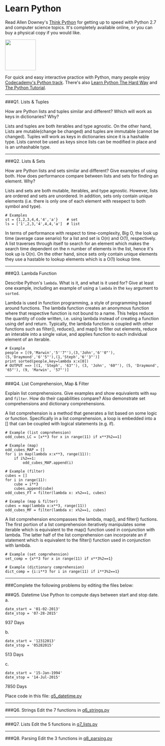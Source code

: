 # Learn Python

Read Allen Downey's [Think Python](http://www.greenteapress.com/thinkpython/) for getting up to speed with Python 2.7 and computer science topics. It's completely available online, or you can buy a physical copy if you would like.

<a href="http://www.greenteapress.com/thinkpython/"><img src="img/think_python.png" style="width: 100px;" target="_blank"></a>

For quick and easy interactive practice with Python, many people enjoy [Codecademy's Python track](http://www.codecademy.com/en/tracks/python). There's also [Learn Python The Hard Way](http://learnpythonthehardway.org/book/) and [The Python Tutorial](https://docs.python.org/2/tutorial/).

---

###Q1. Lists &amp; Tuples

How are Python lists and tuples similar and different? Which will work as keys in dictionaries? Why?

Lists and tuples are both iterables and type agnostic. On the other hand, Lists are mutable(change be changed) and tuples are immutable (cannot be changed). Tuples will work as keys in dictionaries since it is a hashable type. Lists cannot be used as keys since lists can be modified in place and is an unhashable type.

---

###Q2. Lists &amp; Sets

How are Python lists and sets similar and different? Give examples of using both. How does performance compare between lists and sets for finding an element. Why?

Lists and sets are both mutable, iterables, and type agnostic. However, lists are ordered and sets are unordered. In addition, sets only contain unique elements (i.e. there is only one of each element with resepect to both symbol and type). 
```
# Examples
st = {1,2,3,4,4,'4','a'}    # set
ls = ['1',2,3,'4',4,4,'a']  # list
```
In terms of performance with respect to time-complexity, Big O, the look up time (average case senario) for a list and set is O(n) and O(1), respectively. A list traverses through itself to search for an element which makes the search time dependent on the n number
of elements in the list, hence it's look up is O(n). On the other hand, since sets only contain unique elements they
use a hastable to lookup elements which is a O(1) lookup time.

---

###Q3. Lambda Function

Describe Python's `lambda`. What is it, and what is it used for? Give at least one example, including an example of using a `lambda` in the `key` argument to `sorted`.

Lambda is used in function programming, a style of programming based around functions.
The lambda function creates an anonymous function where that respective function
is not bound to a name. This helps reduce the quantity of code written, i.e. using lambda
instead of creating a function using def and return. Typically, the lambda function is
coupled with other functions such as filter(), reduce(), and map() to filter out elements,
reduce an interable into a single value, and applies function to each individual element of an iterable.
```
# Example
people = [(9,'Marwin','5''7"'),(3,'John','6''0"'),(5,'Draymond','6''5"'),(1,'Steph','6''3"')]
print sorted(people,key=lambda x:x[0])
# OUTPUT ==> [(1, 'Steph', '63"'), (3, 'John', '60"'), (5, 'Draymond', '65"'), (9, 'Marwin', '57"')]
```

---

###Q4. List Comprehension, Map &amp; Filter

Explain list comprehensions. Give examples and show equivalents with `map` and `filter`. How do their capabilities compare? Also demonstrate set comprehensions and dictionary comprehensions.

A list comprehension is a method that generates a list based on some logic or function. Specifically in a list comprehension, a loop is embedded into a [] that can be coupled with logical statements (e.g. if).
```
# Example (list comprehension)
odd_cubes_LC = [x**3 for x in range(11) if x**3%2==1]

# Example (map)
odd_cubes_MAP = []
for i in map(lambda x:x**3, range(11)):
    if i%2==1:
        odd_cubes_MAP.append(i)
        
# Example (filter)
cubes = []
for i in range(11):
    cube = i**3
    cubes.append(cube)
odd_cubes_FT = filter(lambda x: x%2==1, cubes)

# Example (map & filter)
cubes = map(lambda x:x**3, range(11))
odd_cubes_MF = filter(lambda x: x%2==1, cubes)
```
A list comprehension encompasses the lambda, map(), and filter() fuctions.
The first portion of a list comprehension iteratively manipulates some iterable
which is equivalent to the map() function used in conjunction with lambda. The
latter half of the list comprehension can incorporate an if statement which is
equivalent to the filter() function used in conjunction with lambda.
```
# Example (set comprehension)
set_comp = {x**3 for x in range(11) if x**3%2==1}

# Example (dictionary comprehension)
dict_comp = {i:i**3 for i in range(11) if i**3%2==1}
```

---

###Complete the following problems by editing the files below:

###Q5. Datetime
Use Python to compute days between start and stop date.   
a.  

```
date_start = '01-02-2013'    
date_stop = '07-28-2015'
```

937 Days

b.  
```
date_start = '12312013'  
date_stop = '05282015'  
```

513 Days

c.  
```
date_start = '15-Jan-1994'      
date_stop = '14-Jul-2015'  
```

7850 Days

Place code in this file: [q5_datetime.py](python/q5_datetime.py)

---

###Q6. Strings
Edit the 7 functions in [q6_strings.py](python/q6_strings.py)

---

###Q7. Lists
Edit the 5 functions in [q7_lists.py](python/q7_lists.py)

---

###Q8. Parsing
Edit the 3 functions in [q8_parsing.py](python/q8_parsing.py)



